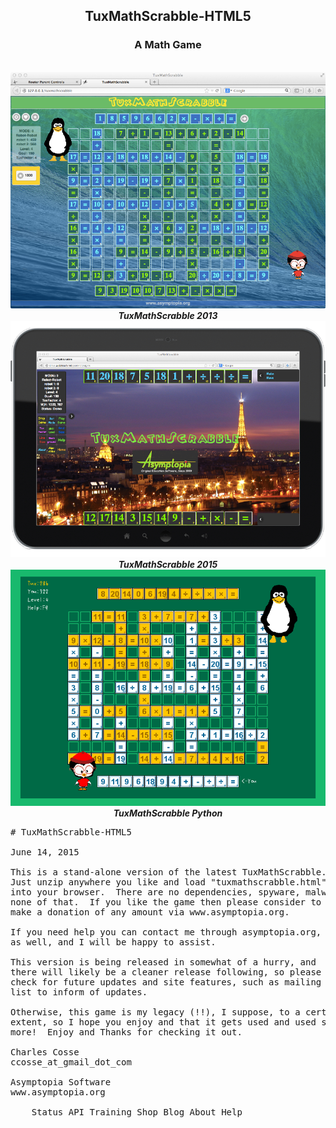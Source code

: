 <center>
<h2>TuxMathScrabble-HTML5</h2>
<h3>A Math Game</h3>

<br>
<img src="tuxmathscrabble-2013.png"/>
<br>
<i><b>TuxMathScrabble 2013</b></i>

<br>
<img src="tuxmathscrabble-2015.png"/>
<br>
<i><b>TuxMathScrabble 2015</b></i>

<br>
<img src="tuxmathscrabble-python.png"/>
<br>
<i><b>TuxMathScrabble Python</b></i>

</center>

<pre>
# TuxMathScrabble-HTML5

June 14, 2015

This is a stand-alone version of the latest TuxMathScrabble.
Just unzip anywhere you like and load "tuxmathscrabble.html" 
into your browser.  There are no dependencies, spyware, malware,
none of that.  If you like the game then please consider to
make a donation of any amount via www.asymptopia.org.

If you need help you can contact me through asymptopia.org,
as well, and I will be happy to assist.  

This version is being released in somewhat of a hurry, and
there will likely be a cleaner release following, so please
check for future updates and site features, such as mailing
list to inform of updates.

Otherwise, this game is my legacy (!!), I suppose, to a certain
extent, so I hope you enjoy and that it gets used and used some
more!  Enjoy and Thanks for checking it out.

Charles Cosse
ccosse_at_gmail_dot_com

Asymptopia Software
www.asymptopia.org

    Status API Training Shop Blog About Help 

</pre>
